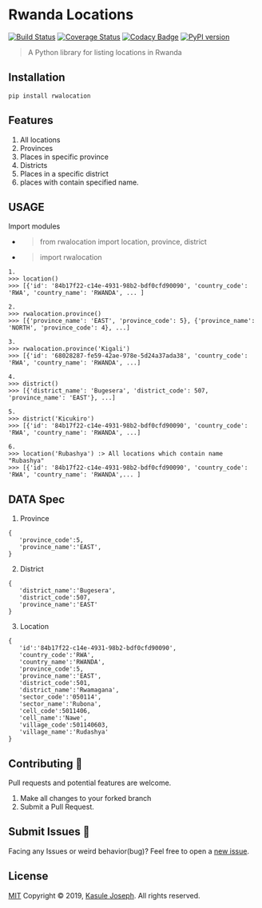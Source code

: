 # Rwanda Locations 
[![Build Status](https://travis-ci.com/Kasulejoseph/Ahantu.svg?branch=master)](https://travis-ci.com/Kasulejoseph/Ahantu)
[![Coverage Status](https://coveralls.io/repos/github/Kasulejoseph/Ahantu/badge.svg?branch=tests)](https://coveralls.io/github/Kasulejoseph/Ahantu?branch=tests)
[![Codacy Badge](https://api.codacy.com/project/badge/Grade/8e6d206d92344ce881cc29241dea1929)](https://www.codacy.com/manual/Kasulejoseph/Ahantu?utm_source=github.com&amp;utm_medium=referral&amp;utm_content=Kasulejoseph/Ahantu&amp;utm_campaign=Badge_Grade)
[![PyPI version](https://badge.fury.io/py/rwalocation.svg)](https://badge.fury.io/py/rwalocation)
> A Python library for listing locations in Rwanda 

## Installation
```
pip install rwalocation
```
## Features
1. All locations
2. Provinces
3. Places in specific province
4. Districts
5. Places in a specific district
6. places with contain specified name.
## USAGE
Import modules
* >from rwalocation import location, province, district
* >import rwalocation
```
1.
>>> location()
>>> [{'id': '84b17f22-c14e-4931-98b2-bdf0cfd90090', 'country_code': 'RWA', 'country_name': 'RWANDA', ... ]

2.
>>> rwalocation.province()
>>> [{'province_name': 'EAST', 'province_code': 5}, {'province_name': 'NORTH', 'province_code': 4}, ...]

3. 
>>> rwalocation.province('Kigali')
>>> [{'id': '68028287-fe59-42ae-978e-5d24a37ada38', 'country_code': 'RWA', 'country_name': 'RWANDA', ...]

4.
>>> district()
>>> [{'district_name': 'Bugesera', 'district_code': 507, 'province_name': 'EAST'}, ...]

5.
>>> district('Kicukiro')
>>> [{'id': '84b17f22-c14e-4931-98b2-bdf0cfd90090', 'country_code': 'RWA', 'country_name': 'RWANDA', ...]

6.
>>> location('Rubashya') :> All locations which contain name "Rubashya"
>>> [{'id': '84b17f22-c14e-4931-98b2-bdf0cfd90090', 'country_code': 'RWA', 'country_name': 'RWANDA',... ]
```

## DATA Spec
1. Province
```
{ 
   'province_code':5,
   'province_name':'EAST',
}
```
2. District
```
{ 
   'district_name':'Bugesera',
   'district_code':507,
   'province_name':'EAST'
}
```
3. Location
```
{ 
   'id':'84b17f22-c14e-4931-98b2-bdf0cfd90090',
   'country_code':'RWA',
   'country_name':'RWANDA',
   'province_code':5,
   'province_name':'EAST',
   'district_code':501,
   'district_name':'Rwamagana',
   'sector_code':'050114',
   'sector_name':'Rubona',
   'cell_code':5011406,
   'cell_name':'Nawe',
   'village_code':501140603,
   'village_name':'Rudashya'
}
```

## Contributing 🙏
Pull requests and potential features are welcome.
1. Make all changes to your forked branch
2. Submit a Pull Request.

## Submit Issues 🐛
Facing any Issues or weird behavior(bug)? Feel free to open a [new issue](https://github.com/Kasulejoseph/Ahantu/issues/new).

## License
[MIT](http://opensource.org/licenses/MIT)
Copyright &copy; 2019, [Kasule Joseph](https://github.com/Kasulejoseph). All rights reserved.
